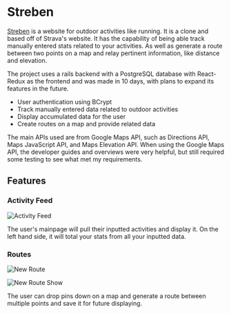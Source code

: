 # Streben

[Streben](https://streben.herokuapp.com/#/) is a website for outdoor activities like running. It is a clone and based off of Strava's website. It has the capability of being able track manually entered stats related to your activities. As well as generate a route between two points on a map and relay pertinent information, like distance and elevation.

The project uses a rails backend with a PostgreSQL database with React-Redux as the frontend and was made in 10 days, with plans to expand its features in the future. 

* User authentication using BCrypt
* Track manually entered data related to outdoor activities
* Display accumulated data for the user
* Create routes on a map and provide related data

The main APIs used are from Google Maps API, such as Directions API, Maps JavaScript API, and Maps Elevation API. When using the Google Maps API, the developer guides and overviews were very helpful, but still required some testing to see what met my requirements.

## Features

### Activity Feed

![Activity Feed](https://github.com/crgee1/Streben/blob/master/app/assets/images/Screen%20Shot%202019-07-12%20at%2010.35.09%20AM.png)

The user's mainpage will pull their inputted activities and display it. On the left hand side, it will total your stats from all your inputted data.

### Routes

![New Route](https://github.com/crgee1/Streben/blob/master/app/assets/images/new_route.png)

![New Route Show](https://github.com/crgee1/Streben/blob/master/app/assets/images/new_route_show.png)

The user can drop pins down on a map and generate a route between multiple points and save it for future displaying.
